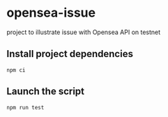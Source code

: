 # opensea-issue
project to illustrate issue with Opensea API on testnet

## Install project dependencies
```
npm ci
```

## Launch the script
```
npm run test
```
